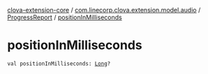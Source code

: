 [clova-extension-core](../../index.md) / [com.linecorp.clova.extension.model.audio](../index.md) / [ProgressReport](index.md) / [positionInMilliseconds](./position-in-milliseconds.md)

# positionInMilliseconds

`val positionInMilliseconds: `[`Long`](https://kotlinlang.org/api/latest/jvm/stdlib/kotlin/-long/index.html)`?`
